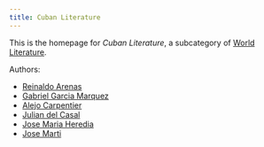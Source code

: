 ```yaml
---
title: Cuban Literature
---
```


This is the homepage for *Cuban Literature*, a subcategory of [World Literature](../world/index.html).

Authors:

- [Reinaldo Arenas](arenas/index.html)
- [Gabriel Garcia Marquez](garcia-marquez/index.html)
- [Alejo Carpentier](carpentier/index.html)
- [Julian del Casal](del-casal/index.html)
- [Jose Maria Heredia](heredia/index.html)
- [Jose Marti](marti/index.html)
